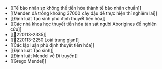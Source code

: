 - [[Tế bào nhân sơ không thể tiến hóa thành tế bào nhân chuẩn]]
- [[Menden đã trồng khoảng 37000 cây đậu để thực hiện thí nghiệm lai]]
- [[Định luật Tạo sinh phủ định thuyết tiến hóa]]
- [[Các nhà khoa học thuyết tiến hóa tàn sát người Aborigines để nghiên cứu]]
- [[💬220113-2335]]
- [[💬220113-2250 Loài trung gian]]
- [[Các lập luận phủ định thuyết tiến hóa]]
- [[Định luật Tạo sinh]]
- [[Định luật Mendel về Di truyền]]
- [[Grego Mendel]]
